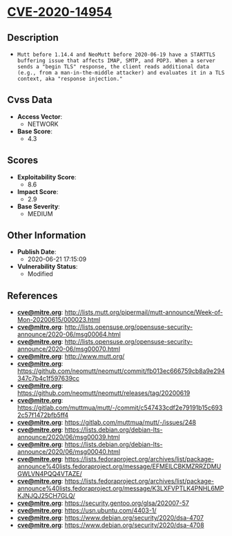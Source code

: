 
# [CVE-2020-14954](http://lists.mutt.org/pipermail/mutt-announce/Week-of-Mon-20200615/000023.html)

## Description

- `Mutt before 1.14.4 and NeoMutt before 2020-06-19 have a STARTTLS buffering issue that affects IMAP, SMTP, and POP3. When a server sends a "begin TLS" response, the client reads additional data (e.g., from a man-in-the-middle attacker) and evaluates it in a TLS context, aka "response injection."`

## Cvss Data

- **Access Vector**:
  - NETWORK
- **Base Score**:
  - 4.3

## Scores

- **Exploitability Score**:
  - 8.6
- **Impact Score**:
  - 2.9
- **Base Severity**:
  - MEDIUM

## Other Information

- **Publish Date**:
  - 2020-06-21 17:15:09
- **Vulnerability Status**:
  - Modified

## References

- **cve@mitre.org**: http://lists.mutt.org/pipermail/mutt-announce/Week-of-Mon-20200615/000023.html
- **cve@mitre.org**: http://lists.opensuse.org/opensuse-security-announce/2020-06/msg00064.html
- **cve@mitre.org**: http://lists.opensuse.org/opensuse-security-announce/2020-06/msg00070.html
- **cve@mitre.org**: http://www.mutt.org/
- **cve@mitre.org**: https://github.com/neomutt/neomutt/commit/fb013ec666759cb8a9e294347c7b4c1f597639cc
- **cve@mitre.org**: https://github.com/neomutt/neomutt/releases/tag/20200619
- **cve@mitre.org**: https://gitlab.com/muttmua/mutt/-/commit/c547433cdf2e79191b15c6932c57f1472bfb5ff4
- **cve@mitre.org**: https://gitlab.com/muttmua/mutt/-/issues/248
- **cve@mitre.org**: https://lists.debian.org/debian-lts-announce/2020/06/msg00039.html
- **cve@mitre.org**: https://lists.debian.org/debian-lts-announce/2020/06/msg00040.html
- **cve@mitre.org**: https://lists.fedoraproject.org/archives/list/package-announce%40lists.fedoraproject.org/message/EFMEILCBKMZRRZDMUGWLVN4PQQ4VTAZE/
- **cve@mitre.org**: https://lists.fedoraproject.org/archives/list/package-announce%40lists.fedoraproject.org/message/K3LXFVPTLK4PNHL6MPKJNJQJ25CH7GLQ/
- **cve@mitre.org**: https://security.gentoo.org/glsa/202007-57
- **cve@mitre.org**: https://usn.ubuntu.com/4403-1/
- **cve@mitre.org**: https://www.debian.org/security/2020/dsa-4707
- **cve@mitre.org**: https://www.debian.org/security/2020/dsa-4708
